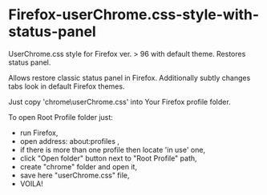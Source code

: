 # Firefox-userChrome.css-style-with-status-panel
UserChrome.css style for Firefox ver. > 96 with default theme. Restores status panel.

Allows restore classic status panel in Firefox. Additionally subtly changes tabs look in default Firefox themes.

Just copy 'chrome\userChrome.css' into Your Firefox profile folder.

To open Root Profile folder just:
- run Firefox,
- open address: about:profiles ,
- if there is more than one profile then locate 'in use' one,
- click "Open folder" button next to "Root Profile" path,
- create "chrome" folder and open it,
- save here "userChrome.css" file,
- VOILA!
